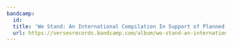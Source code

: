 ```yaml
---
bandcamp:
  id:
  title: 'We Stand: An International Compilation In Support of Planned Parenthood'
  url: https://versesrecords.bandcamp.com/album/we-stand-an-international-compilation-in-support-of-planned-parenthood
---
```

